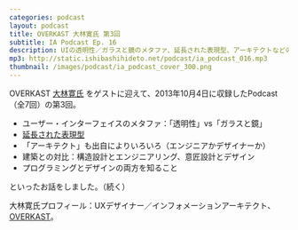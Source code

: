 ```yaml
---
categories: podcast
layout: podcast
title: OVERKAST 大林寛氏 第3回
subtitle: IA Podcast Ep. 16
description: UIの透明性／ガラスと鏡のメタファ、延長された表現型、アーキテクトなどの話です。
mp3: http://static.ishibashihideto.net/podcast/ia_podcast_016.mp3
thumbnail: /images/podcast/ia_podcast_cover_300.png
---
```


OVERKAST [大林寛氏](http://overkast.jp/about/) をゲストに迎えて、2013年10月4日に収録したPodcast（全7回）の第3回。

- ユーザー・インターフェイスのメタファ：「透明性」vs「ガラスと鏡」
- [延長された表現型](http://gitanez.seesaa.net/article/46245461.html)
- 「アーキテクト」も出自によりいろいろ（エンジニアかデザイナーか）
- 建築との対比：構造設計とエンジニアリング、意匠設計とデザイン
- プログラミングとデザインの両方を知ること

といったお話をしました。（続く）

大林寛氏プロフィール：UXデザイナー／インフォメーションアーキテクト、[OVERKAST](http://overkast.jp/)。
